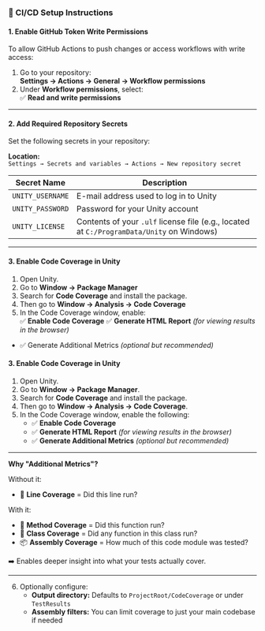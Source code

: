 ### 🔧 CI/CD Setup Instructions

#### 1. Enable GitHub Token Write Permissions

To allow GitHub Actions to push changes or access workflows with write access:

1. Go to your repository:  
   **Settings → Actions → General → Workflow permissions**
2. Under **Workflow permissions**, select:  
   ✅ **Read and write permissions**

---

#### 2. Add Required Repository Secrets

Set the following secrets in your repository:

**Location:**  
`Settings → Secrets and variables → Actions → New repository secret`

| Secret Name       | Description |
|-------------------|-------------|
| `UNITY_USERNAME`  | E-mail address used to log in to Unity |
| `UNITY_PASSWORD`  | Password for your Unity account |
| `UNITY_LICENSE`   | Contents of your `.ulf` license file (e.g., located at `C:/ProgramData/Unity` on Windows) |

---

#### 3. Enable Code Coverage in Unity

1. Open Unity.
2. Go to **Window → Package Manager**
3. Search for **Code Coverage** and install the package.
4. Then go to **Window → Analysis → Code Coverage**
5. In the Code Coverage window, enable:  
   ✅ **Enable Code Coverage**
   ✅ **Generate HTML Report** *(for viewing results in the browser)*
- ✅ Generate Additional Metrics *(optional but recommended)*

#### 3. Enable Code Coverage in Unity

1. Open Unity.
2. Go to **Window → Package Manager**.
3. Search for **Code Coverage** and install the package.
4. Then go to **Window → Analysis → Code Coverage**.
5. In the Code Coverage window, enable the following:
   - ✅ **Enable Code Coverage**
   - ✅ **Generate HTML Report** *(for viewing results in the browser)*
   - ✅ **Generate Additional Metrics** *(optional but recommended)*

---

**Why "Additional Metrics"?**

Without it:  
- 📏 **Line Coverage** = Did this line run?

With it:  
- 🔧 **Method Coverage** = Did this function run?  
- 🧱 **Class Coverage** = Did any function in this class run?  
- 📦 **Assembly Coverage** = How much of this code module was tested?

➡️ Enables deeper insight into what your tests actually cover.

---

6. Optionally configure:
   - **Output directory:** Defaults to `ProjectRoot/CodeCoverage` or under `TestResults`
   - **Assembly filters:** You can limit coverage to just your main codebase if needed

